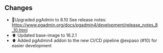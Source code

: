 ## Changes

- 🎉Upgraded pgAdmin to 8.10 See release notes: https://www.pgadmin.org/docs/pgadmin4/development/release_notes_8_10.html
- ⬆️ Updated base-image to 16.2.1
- ⬆️ Added pgAdmin4 addon to the new CI/CD pipeline @expaso (#10) for easier development